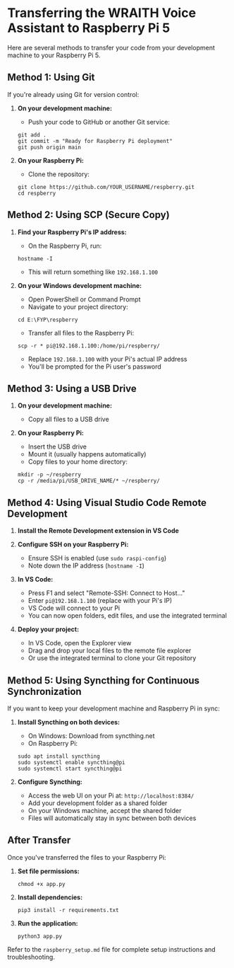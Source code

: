 # Transferring the WRAITH Voice Assistant to Raspberry Pi 5

Here are several methods to transfer your code from your development machine to your Raspberry Pi 5.

## Method 1: Using Git

If you're already using Git for version control:

1. **On your development machine:**
   - Push your code to GitHub or another Git service:
   ```
   git add .
   git commit -m "Ready for Raspberry Pi deployment"
   git push origin main
   ```

2. **On your Raspberry Pi:**
   - Clone the repository:
   ```
   git clone https://github.com/YOUR_USERNAME/respberry.git
   cd respberry
   ```

## Method 2: Using SCP (Secure Copy)

1. **Find your Raspberry Pi's IP address:**
   - On the Raspberry Pi, run:
   ```
   hostname -I
   ```
   - This will return something like `192.168.1.100`

2. **On your Windows development machine:**
   - Open PowerShell or Command Prompt
   - Navigate to your project directory:
   ```
   cd E:\FYP\respberry
   ```
   - Transfer all files to the Raspberry Pi:
   ```
   scp -r * pi@192.168.1.100:/home/pi/respberry/
   ```
   - Replace `192.168.1.100` with your Pi's actual IP address
   - You'll be prompted for the Pi user's password

## Method 3: Using a USB Drive

1. **On your development machine:**
   - Copy all files to a USB drive
   
2. **On your Raspberry Pi:**
   - Insert the USB drive
   - Mount it (usually happens automatically)
   - Copy files to your home directory:
   ```
   mkdir -p ~/respberry
   cp -r /media/pi/USB_DRIVE_NAME/* ~/respberry/
   ```

## Method 4: Using Visual Studio Code Remote Development

1. **Install the Remote Development extension in VS Code**

2. **Configure SSH on your Raspberry Pi:**
   - Ensure SSH is enabled (use `sudo raspi-config`)
   - Note down the IP address (`hostname -I`)

3. **In VS Code:**
   - Press F1 and select "Remote-SSH: Connect to Host..."
   - Enter `pi@192.168.1.100` (replace with your Pi's IP)
   - VS Code will connect to your Pi
   - You can now open folders, edit files, and use the integrated terminal

4. **Deploy your project:**
   - In VS Code, open the Explorer view
   - Drag and drop your local files to the remote file explorer
   - Or use the integrated terminal to clone your Git repository

## Method 5: Using Syncthing for Continuous Synchronization

If you want to keep your development machine and Raspberry Pi in sync:

1. **Install Syncthing on both devices:**
   - On Windows: Download from syncthing.net
   - On Raspberry Pi:
   ```
   sudo apt install syncthing
   sudo systemctl enable syncthing@pi
   sudo systemctl start syncthing@pi
   ```

2. **Configure Syncthing:**
   - Access the web UI on your Pi at: `http://localhost:8384/`
   - Add your development folder as a shared folder
   - On your Windows machine, accept the shared folder
   - Files will automatically stay in sync between both devices

## After Transfer

Once you've transferred the files to your Raspberry Pi:

1. **Set file permissions:**
   ```
   chmod +x app.py
   ```

2. **Install dependencies:**
   ```
   pip3 install -r requirements.txt
   ```

3. **Run the application:**
   ```
   python3 app.py
   ```

Refer to the `raspberry_setup.md` file for complete setup instructions and troubleshooting. 